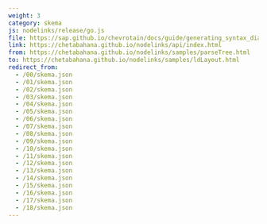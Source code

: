 ```yaml
---
weight: 3
category: skema
js: nodelinks/release/go.js
file: https://sap.github.io/chevrotain/docs/guide/generating_syntax_diagrams.html
link: https://chetabahana.github.io/nodelinks/api/index.html
from: https://chetabahana.github.io/nodelinks/samples/parseTree.html
to: https://chetabahana.github.io/nodelinks/samples/ldLayout.html
redirect_from:
  - /00/skema.json
  - /01/skema.json
  - /02/skema.json
  - /03/skema.json
  - /04/skema.json
  - /05/skema.json
  - /06/skema.json
  - /07/skema.json
  - /08/skema.json
  - /09/skema.json
  - /10/skema.json
  - /11/skema.json
  - /12/skema.json
  - /13/skema.json
  - /14/skema.json
  - /15/skema.json
  - /16/skema.json
  - /17/skema.json
  - /18/skema.json
---
```

